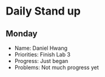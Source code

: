 # Daily Stand up

## Monday
* Name: Daniel Hwang
* Priorities: Finish Lab 3
* Progress: Just began
* Problems: Not much progress yet
